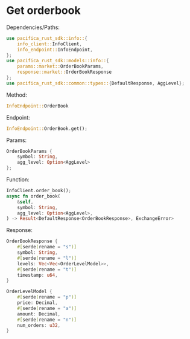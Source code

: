 # Get orderbook

Dependencies/Paths:

```rust
use pacifica_rust_sdk::info::{
    info_client::InfoClient,
    info_endpoint::InfoEndpoint,
};
use pacifica_rust_sdk::models::info::{
    params::market::OrderBookParams,
    response::market::OrderBookResponse
};
use pacifica_rust_sdk::common::types::{DefaultResponse, AggLevel};
```

Method:

```rust
InfoEndpoint::OrderBook
```

Endpoint:

```rust
InfoEndpoint::OrderBook.get();
```

Params:

```rust
OrderBookParams { 
    symbol: String, 
    agg_level: Option<AggLevel> 
};
```

Function:

```rust
InfoClient.order_book();
async fn order_book(
    &self,
    symbol: String,
    agg_level: Option<AggLevel>,
) -> Result<DefaultResponse<OrderBookResponse>, ExchangeError>
```

Response:

```rust
OrderBookResponse {
    #[serde(rename = "s")]
    symbol: String,
    #[serde(rename = "l")]
    levels: Vec<Vec<OrderLevelModel>>,
    #[serde(rename = "t")]
    timestamp: u64,
}

OrderLevelModel {
    #[serde(rename = "p")]
    price: Decimal,
    #[serde(rename = "a")]
    amount: Decimal,
    #[serde(rename = "n")]
    num_orders: u32,
}
```
